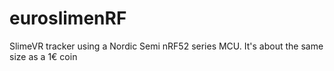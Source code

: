 # euroslimenRF
SlimeVR tracker using a Nordic Semi nRF52 series MCU. It's about the same size as a 1€ coin
